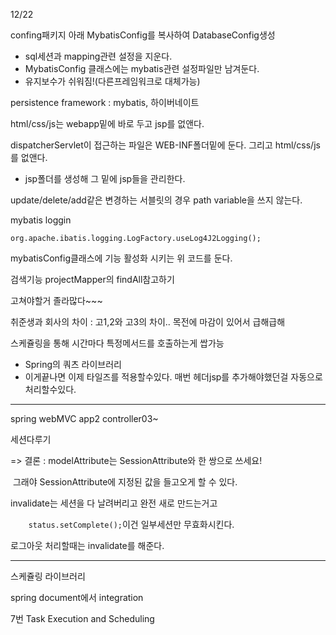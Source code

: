 12/22

confing패키지 아래 MybatisConfig를 복사하여 DatabaseConfig생성

- sql세션과 mapping관련 설정을 지운다.
- MybatisConfig 클래스에는 mybatis관련 설정파일만 남겨둔다.
- 유지보수가 쉬워짐!(다른프레임워크로 대체가능)

persistence framework : mybatis, 하이버네이트



html/css/js는 webapp밑에 바로 두고 jsp를 없앤다.

 dispatcherServlet이 접근하는 파일은 WEB-INF폴더밑에 둔다. 그리고 html/css/js를 없앤다.

- jsp폴더를 생성해 그 밑에 jsp들을 관리한다.

update/delete/add같은 변경하는 서블릿의 경우 path variable을 쓰지 않는다.



mybatis loggin

`org.apache.ibatis.logging.LogFactory.useLog4J2Logging();`



mybatisConfig클래스에 기능 활성화 시키는 위 코드를 둔다.

검색기능 projectMapper의 findAll참고하기

고쳐야할거 졸라많다~~~



취준생과 회사의 차이 : 고1,2와 고3의 차이.. 목전에 마감이 있어서 급해급해



스케쥴링을 통해 시간마다 특정메서드를 호출하는게 쌉가능

- Spring의 쿼츠 라이브러리
- 이게끝나면 이제 타일즈를 적용할수있다. 매번 헤더jsp를 추가해야했던걸 자동으로 처리할수있다.

---

spring webMVC app2 controller03~

세션다루기

=> 결론 : modelAttribute는 SessionAttribute와 한 쌍으로 쓰세요!

​	그래야 SessionAttribute에 지정된 값을 들고오게 할 수 있다.



invalidate는 세션을 다 날려버리고 완전 새로 만드는거고

`    status.setComplete();`이건 일부세션만 무효화시킨다.

로그아웃 처리할때는 invalidate를 해준다.

----

스케쥴링 라이브러리

spring document에서 integration

7번 Task Execution and Scheduling


